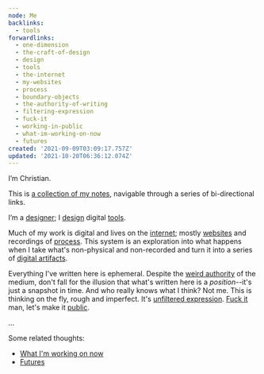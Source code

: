 ```yaml
---
node: Me
backlinks:
  - tools
forwardlinks:
  - one-dimension
  - the-craft-of-design
  - design
  - tools
  - the-internet
  - my-websites
  - process
  - boundary-objects
  - the-authority-of-writing
  - filtering-expression
  - fuck-it
  - working-in-public
  - what-im-working-on-now
  - futures
created: '2021-09-09T03:09:17.757Z'
updated: '2021-10-20T06:36:12.074Z'
---
```


I’m Christian.

This is [a collection of my notes](one-dimension.md), navigable through a series of bi-directional links.

I’m a [designer](the-craft-of-design.md); I [design](design.md) digital [tools](tools.md).

Much of my work is digital and lives on the [internet](the-internet.md); mostly [websites](my-websites.md) and recordings of [process](process.md). This system is an exploration into what happens when I take what's non-physical and non-recorded and turn it into a series of [digital artifacts](boundary-objects.md).

Everything I've written here is ephemeral. Despite the [weird authority](the-authority-of-writing.md) of the medium, don't fall for the illusion that what's written here is a _position_--it's just a snapshot in time. And who really knows what I think? Not me. This is thinking on the fly, rough and imperfect. It's [unfiltered expression](filtering-expression.md). [Fuck it](fuck-it.md) man, let's make it [public](working-in-public.md).

...

Some related thoughts:

- [What I'm working on now](what-im-working-on-now.md)
- [Futures](futures.md)
